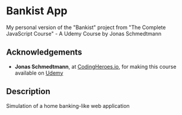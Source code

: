 # Bankist App

 My personal version of the "Bankist" project from "The Complete JavaScript Course" - A Udemy Course by Jonas Schmedtmann

## Acknowledgements

- **Jonas Schmedtmann**, at [CodingHeroes.io](https://codingheroes.io/resources/), for making this course available on [Udemy](https://www.udemy.com/course/the-complete-javascript-course/)

## Description

Simulation of a home banking-like web application
